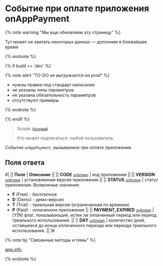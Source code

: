 # Событие при оплате приложения onAppPayment

{% note warning "Мы еще обновляем эту страницу" %}

Тут может не хватать некоторых данных — дополним в ближайшее время

{% endnote %}

{% if build == 'dev' %}

{% note alert "TO-DO _не выгружается на prod_" %}

- нужны правки под стандарт написания
- не указаны типы параметров
- не указана обязательность параметров
- отсутствуют примеры

{% endnote %}

{% endif %}

> Scope: [`базовый`](../../scopes/permissions.md)
>
> Кто может подписаться: любой пользователь

Событие `onAppPayment`, вызываемое при оплате приложения.

## Поля ответа

#|
|| **Поле** | **Описание** ||
|| **CODE**
[`unknown`](../../data-types.md) | код приложения ||
|| **VERSION**
[`unknown`](../../data-types.md) | установленная версия приложения ||
|| **STATUS**
[`unknown`](../../data-types.md) | статус приложения. Возможные значения:
- **F** (Free) - бесплатное
- **D** (Demo) - демо-версия
- **T** (Trial) - триальная версия (ограниченная по времени)
- **P** (Paid) - оплаченное приложение ||
|| **PAYMENT_EXPIRED**
[`unknown`](../../data-types.md) | [Y\|N] флаг, показывающий, истек ли оплаченный период или период триального использования. ||
|| **DAY**
[`unknown`](../../data-types.md) | количество дней, оставшееся до конца оплаченного периода или периода триального использования. ||
|#


{% note tip "Связанные методы и темы" %}

[app.info](../system/app-info.md)

{% endnote %}
